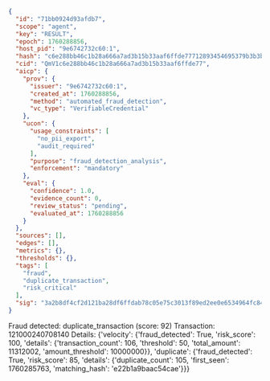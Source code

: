 ```json
{
  "id": "71bb0924d93afdb7",
  "scope": "agent",
  "key": "RESULT",
  "epoch": 1760288856,
  "host_pid": "9e6742732c60:1",
  "hash": "c6e288bb46c1b28a666a7ad3b15b33aaf6ffde77712893454695379b3b3ba19e",
  "cid": "QmV1c6e288bb46c1b28a666a7ad3b15b33aaf6ffde77",
  "aicp": {
    "prov": {
      "issuer": "9e6742732c60:1",
      "created_at": 1760288856,
      "method": "automated_fraud_detection",
      "vc_type": "VerifiableCredential"
    },
    "ucon": {
      "usage_constraints": [
        "no_pii_export",
        "audit_required"
      ],
      "purpose": "fraud_detection_analysis",
      "enforcement": "mandatory"
    },
    "eval": {
      "confidence": 1.0,
      "evidence_count": 0,
      "review_status": "pending",
      "evaluated_at": 1760288856
    }
  },
  "sources": [],
  "edges": [],
  "metrics": {},
  "thresholds": {},
  "tags": [
    "fraud",
    "duplicate_transaction",
    "risk_critical"
  ],
  "sig": "3a2b8df4cf2d121ba28df6ffdab78c05e75c3013f89ed2ee0e6534964fc84e89"
}
```

Fraud detected: duplicate_transaction (score: 92)
Transaction: 121000240708140
Details: {'velocity': {'fraud_detected': True, 'risk_score': 100, 'details': {'transaction_count': 106, 'threshold': 50, 'total_amount': 11312002, 'amount_threshold': 10000000}}, 'duplicate': {'fraud_detected': True, 'risk_score': 85, 'details': {'duplicate_count': 105, 'first_seen': 1760285763, 'matching_hash': 'e22b1a9baac54cae'}}}
